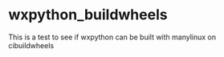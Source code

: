 # wxpython_buildwheels
This is a test to see if wxpython can be built with manylinux on cibuildwheels
